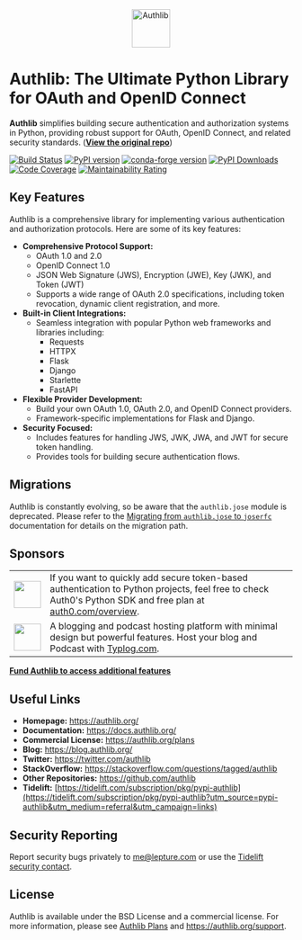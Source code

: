<div align="center">

<picture>
  <source media="(prefers-color-scheme: dark)" srcset="docs/_static/dark-logo.svg" />
  <img alt="Authlib" src="docs/_static/light-logo.svg" height="68" />
</picture>

</div>

# Authlib: The Ultimate Python Library for OAuth and OpenID Connect

**Authlib** simplifies building secure authentication and authorization systems in Python, providing robust support for OAuth, OpenID Connect, and related security standards. (**[View the original repo](https://github.com/authlib/authlib)**)

[![Build Status](https://github.com/authlib/authlib/workflows/tests/badge.svg)](https://github.com/authlib/authlib/actions)
[![PyPI version](https://img.shields.io/pypi/v/authlib.svg)](https://pypi.org/project/authlib)
[![conda-forge version](https://img.shields.io/conda/v/conda-forge/authlib.svg?label=conda-forge&colorB=0090ff)](https://anaconda.org/conda-forge/authlib)
[![PyPI Downloads](https://static.pepy.tech/badge/authlib/month)](https://pepy.tech/projects/authlib)
[![Code Coverage](https://codecov.io/gh/authlib/authlib/graph/badge.svg?token=OWTdxAIsPI)](https://codecov.io/gh/authlib/authlib)
[![Maintainability Rating](https://sonarcloud.io/api/project_badges/measure?project=authlib_authlib&metric=sqale_rating)](https://sonarcloud.io/summary/new_code?id=authlib_authlib)

## Key Features

Authlib is a comprehensive library for implementing various authentication and authorization protocols. Here are some of its key features:

*   **Comprehensive Protocol Support:**
    *   OAuth 1.0 and 2.0
    *   OpenID Connect 1.0
    *   JSON Web Signature (JWS), Encryption (JWE), Key (JWK), and Token (JWT)
    *   Supports a wide range of OAuth 2.0 specifications, including token revocation, dynamic client registration, and more.
*   **Built-in Client Integrations:**
    *   Seamless integration with popular Python web frameworks and libraries including:
        *   Requests
        *   HTTPX
        *   Flask
        *   Django
        *   Starlette
        *   FastAPI
*   **Flexible Provider Development:**
    *   Build your own OAuth 1.0, OAuth 2.0, and OpenID Connect providers.
    *   Framework-specific implementations for Flask and Django.
*   **Security Focused:**
    *   Includes features for handling JWS, JWK, JWA, and JWT for secure token handling.
    *   Provides tools for building secure authentication flows.

## Migrations

Authlib is constantly evolving, so be aware that the `authlib.jose` module is deprecated. Please refer to the [Migrating from `authlib.jose` to `joserfc`](https://jose.authlib.org/en/dev/migrations/authlib/) documentation for details on the migration path.

## Sponsors

<table>
<tr>
<td><img align="middle" width="48" src="https://cdn.auth0.com/website/website/favicons/auth0-favicon.svg"></td>
<td>If you want to quickly add secure token-based authentication to Python projects, feel free to check Auth0's Python SDK and free plan at <a href="https://auth0.com/overview?utm_source=GHsponsor&utm_medium=GHsponsor&utm_campaign=authlib&utm_content=auth">auth0.com/overview</a>.</td>
</tr>
<tr>
<td><img align="middle" width="48" src="https://typlog.com/assets/icon-white.svg"></td>
<td>A blogging and podcast hosting platform with minimal design but powerful features. Host your blog and Podcast with <a href="https://typlog.com/">Typlog.com</a>.
</td>
</tr>
</table>

[**Fund Authlib to access additional features**](https://docs.authlib.org/en/latest/community/funding.html)

## Useful Links

*   **Homepage:** <https://authlib.org/>
*   **Documentation:** <https://docs.authlib.org/>
*   **Commercial License:** <https://authlib.org/plans>
*   **Blog:** <https://blog.authlib.org/>
*   **Twitter:** <https://twitter.com/authlib>
*   **StackOverflow:** <https://stackoverflow.com/questions/tagged/authlib>
*   **Other Repositories:** <https://github.com/authlib>
*   **Tidelift:** [https://tidelift.com/subscription/pkg/pypi-authlib](https://tidelift.com/subscription/pkg/pypi-authlib?utm_source=pypi-authlib&utm_medium=referral&utm_campaign=links)

## Security Reporting

Report security bugs privately to <me@lepture.com> or use the [Tidelift security contact](https://tidelift.com/security).

## License

Authlib is available under the BSD License and a commercial license.  For more information, please see [Authlib Plans](https://authlib.org/plans) and <https://authlib.org/support>.